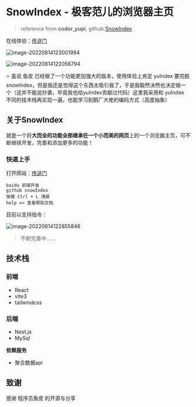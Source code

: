 # SnowIndex - 极客范儿的浏览器主页

> reference from **coder_yupi**, github:[SnowIndex](https://github.com/Jimmylxue/snowIndex)

在线体验：[传送门](http://www.jimmyxuexue.top:668)

![image-20220814123001994](https://vitepress-source.oss-cn-beijing.aliyuncs.com/typoraimage-20220814123001994.png)

![image-20220814122056794](https://vitepress-source.oss-cn-beijing.aliyuncs.com/typoraimage-20220814122056794.png)

⭐️ 虽说 鱼皮 已经做了一个功能更加强大的版本，使用体验上肯定 yuIndex 要完胜 snowIndex，但是我还是觉得这个东西太吸引我了，于是我毅然决然也决定做一个（这并不能说抄袭，毕竟我也给yuIndex贡献过代码）这里我采用和 yuIndex 不同的技术栈再实现一遍，也能学习到鹅厂大佬的编码方式（高度抽象）

## 关于SnowIndex

就是一个将**大而全的功能全部继承在一个小而美的网页**上的一个浏览器主页，可不断继续开发，完善和添加更多的功能！

### 快速上手

打开网站：[传送门](http://www.jimmyxuexue.top:668)

```
baidu 前端开发
github snowIndex
按键 Ctrl + L 清屏
help => 查看帮助文档
```

目前以支持指令：

![image-20220814122855846](https://vitepress-source.oss-cn-beijing.aliyuncs.com/typoraimage-20220814122855846.png)

> 不断完善中......

## 技术栈

### 前端

- React
- vite3
- tailwindcss

### 后端

- Nest.js
- MySql

**依赖服务**

- 聚合数据api

## 致谢

感谢 程序员鱼皮 的开源与分享